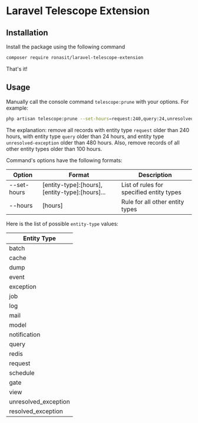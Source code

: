 # Laravel Telescope Extension

## Installation

Install the package using the following command

```sh
composer require ronasit/laravel-telescope-extension
```

That's it!

## Usage

Manually call the console command `telescope:prune` with your options. For example:

```sh
php artisan telescope:prune --set-hours=request:240,query:24,unresolved-exception:480 --hours=100
```

The explanation: remove all records with entity type `request` older than 240 hours,
with entity type `query` older than 24 hours,
and entity type `unresolved-exception` older than 480 hours.
Also, remove records of all other entity types older than 100 hours.

Command's options have the following formats:

| Option      | Format                                         | Description                              |
|-------------|------------------------------------------------|------------------------------------------|
| --set-hours | [entity-type]:[hours],[entity-type]:[hours]... | List of rules for specified entity types |
| --hours     | [hours]                                        | Rule for all other entity types          |

Here is the list of possible `entity-type` values:

| Entity Type          |
|----------------------|
| batch                |
| cache                |
| dump                 |
| event                |
| exception            |
| job                  |
| log                  |
| mail                 |
| model                |
| notification         |
| query                |
| redis                |
| request              |
| schedule             |
| gate                 |
| view                 |
| unresolved_exception |
| resolved_exception   |